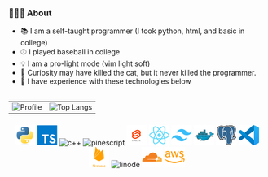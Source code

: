 ### 👨🏼‍💻 About

- 📚 I am a self-taught programmer (I took python, html, and basic in college)
- ⚾️ I played baseball in college
- 💡 I am a pro-light mode (vim light soft)
- 🧐 Curiosity may have killed the cat, but it never killed the programmer.
- 🧠 I have experience with these technologies below
  <br><br>

<table style="border: 0;">
  <tr>
    <td>
      <img src="https://github-profile-summary-cards.vercel.app/api/cards/profile-details?username=theprogrammergary&theme=github_dark" alt="Profile" />
    </td>
    <td>
      <img src="https://github-readme-stats.vercel.app/api/top-langs/?username=theprogrammergary&theme=github_dark" alt="Top Langs" />
    </td>
  </tr>
</table>

###

<p align="center"> 
<a target="_blank"> <img src="https://github.com/devicons/devicon/raw/master/icons/python/python-original.svg" alt="python" width="40" height="40"/> </a> 
<a target="_blank"> <img src="https://github.com/devicons/devicon/raw/master/icons/typescript/typescript-original.svg" alt="typescript" width="40" height="40"/> </a> 
<a target="_blank"> <img src="https://github.com/theprogrammergary/theprogrammergary/raw/main/src/c.svg" alt="c++" width="40" height="40"/> </a> 
<a target="_blank"> <img src="https://github.com/theprogrammergary/theprogrammergary/raw/main/src/pinescript.svg" alt="pinescript" width="40" height="40"/> </a> 
<a target="_blank"> <img src="https://raw.githubusercontent.com/devicons/devicon/master/icons/svelte/svelte-original-wordmark.svg" alt="svelte" width="40" height="40"/> </a> 
<a target="_blank"> <img src="https://raw.githubusercontent.com/devicons/devicon/master/icons/react/react-original.svg" alt="react" width="40" height="40"/> </a> 
<a target="_blank"> <img src="https://raw.githubusercontent.com/devicons/devicon/master/icons/tailwindcss/tailwindcss-original.svg" alt="tailwind" width="40" height="40"/> </a> 
<a target="_blank"> <img src="https://github.com/devicons/devicon/raw/master/icons/docker/docker-original.svg" alt="docker" width="40" height="40"/> </a> 
<a target="_blank"> <img src="https://github.com/devicons/devicon/raw/master/icons/postgresql/postgresql-original.svg" alt="postgresql" width="40" height="40"/> </a> 
<a target="_blank"> <img src="https://github.com/devicons/devicon/raw/master/icons/vscode/vscode-original.svg" alt="vscode" width="40" height="40"/> </a> 
<a target="_blank"> <img src="https://github.com/devicons/devicon/raw/master/icons/firebase/firebase-plain-wordmark.svg" alt="firebase" width="40" height="40"/> </a> 
<a target="_blank"> <img src="https://github.com/theprogrammergary/theprogrammergary/raw/main/src/linode-icon.svg" alt="linode" width="40" height="40"/> </a> 
<a target="_blank"> <img src="https://raw.githubusercontent.com/devicons/devicon/master/icons/cloudflare/cloudflare-original.svg" alt="cloudflare" width="40" height="40"/> </a> 
<a target="_blank"> <img src="https://raw.githubusercontent.com/devicons/devicon/master/icons/amazonwebservices/amazonwebservices-plain-wordmark.svg" alt="aws" width="40" height="40"/> </a> 
</p>

<h2></h2>

